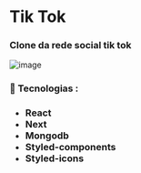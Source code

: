 <h1>Tik Tok</h1>

<h3>Clone da rede social tik tok</h3>


![image](https://user-images.githubusercontent.com/64788904/206695513-4ad5b96a-cba1-4549-8fb2-ef41f93a25ce.png?#vitrinedev)




<h3>🔧 Tecnologias : <h3>
  <ul>
    <li>
    React
    </li>
     <li>
    Next
    </li>
     <li>
    Mongodb
    </li>
    <li>
      Styled-components
      </li>
    <li>
      Styled-icons
      </li>
  </ul>
